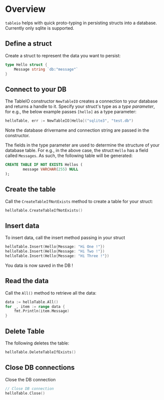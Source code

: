# Overview 

`tableio` helps with quick proto-typing in persisting structs into a database. Currently only sqlite is supported.

## Define a struct

Create a struct to represent the data you want to persist:

```go
type Hello struct {
	Message string `db:"message"`
}
```

## Connect to your DB

The TableIO constructor `NewTableIO` creates a connection to your database and returns a handle to it. Specify your struct's type as a *type parameter*, for e.g., the below example passes `[hello]` as a type parameter:

```go
helloTable, err := NewTableIO[Hello]("sqlite3", "test.db")
```

Note the database drivername and connection string are passed in the constructor.

The fields in the type parameter are used to determine the structure of your database table. For e.g., in the above case, the struct `Hello` has a field called `Messages`. As such, 
the following table will be generated:

```sql
CREATE TABLE IF NOT EXISTS Hellos (
        message VARCHAR(255) NULL
);
```




## Create the table

Call the `CreateTableIfNotExists` method to create a table for your struct:

```go
helloTable.CreateTableIfNotExists()
```

## Insert data
To insert data, call the insert method passing in your struct
```go
helloTable.Insert(Hello{Message: "Hi One !"})
helloTable.Insert(Hello{Message: "Hi Two !"})
helloTable.Insert(Hello{Message: "Hi Three !"})
```
You data is now saved in the DB !


## Read the data 

Call the `All()` method to retrieve all the data:

```go
data := helloTable.All()
for _, item := range data {
    fmt.Println(item.Message)
}
```

## Delete Table
The following deletes the table:

```go
helloTable.DeleteTableIfExists()
```

## Close DB connections

Close the DB connection

```go
// Close DB connection
helloTable.Close()
```
